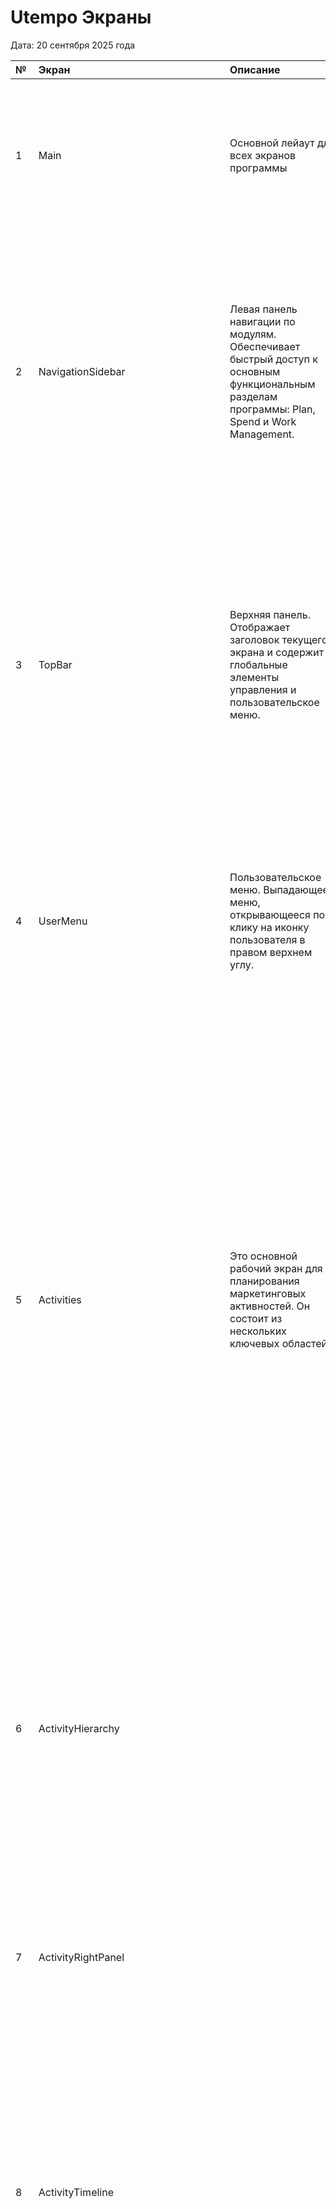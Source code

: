 # Utempo Экраны

Дата: 20 сентября 2025 года

| № | Экран | Описание | Области/Режимы | Элементы | Вызываемые экраны | Методы | Сценарии |
| :---- | :---- | :---- | :---- | :---- | :---- | :---- | :---- |
| 1 | Main | Основной лейаут для всех экранов программы | Содержит области: TopBar UserMenu NavigationSidebar |  | ActivitiesBudgetsInvestmentsInsightsActivityConfigurationUserMenu | navigateTo(moduleName) | Пользователь входит в систему и видит основной интерфейс с верхней панелью (TopBar) и боковой панелью навигации (NavigationSidebar). Он использует боковую панель для перехода в ключевые разделы, такие как Activities, Budgets или Insights. |
| 2 | NavigationSidebar | Левая панель навигации по модулям. Обеспечивает быстрый доступ к основным функциональным разделам программы: Plan, Spend и Work Management. |  | — Логотип Kreola вверху.— Вертикальный список иконок и названий модулей.— Кнопка \>/\< внизу для сворачивания/разворачивания панели.— Пункты меню:  — Activities (Активности)  — Budgets (Бюджеты)  — Investments (Инвестиции)  — Insights (Аналитика)  — Settings (Настройки)  — Work Management (Управление работой) | ActivitiesBudgetsInvestmentsInsightsActivityConfiguration | toggleSidebar()handleModuleSelection(module) | Пользователь кликает на иконки на боковой панели, чтобы переключаться между основными модулями системы. Например, он нажимает на "Activities", чтобы перейти к планированию маркетинговых активностей, или на "Budgets", чтобы управлять иерархией бюджетов. |
| 3 | TopBar | Верхняя панель. Отображает заголовок текущего экрана и содержит глобальные элементы управления и пользовательское меню. |  | — Заголовок текущего экрана (например, "Activities", "Budgets").— Кнопки в правой части:  — Иконка поиска 🔍 (в модуле Activities).  — Иконка календаря 📅 (в модуле Activities).  — Иконка шестеренки ⚙️ ("Settings") для доступа к экрану конфигурации.  — Иконка "помощи" ❔.  — Пользовательское меню (аватар или инициалы пользователя, например, "EM" или "JG"). | ActivityConfigurationUserMenu | openSettings()openUserProfile() | Пользователь видит название текущего раздела, например, "Activities". Он использует иконку шестеренки ⚙️ для доступа к настройкам (ActivityConfiguration или SpendConfiguration). Пользователь кликает на свои инициалы, чтобы открыть пользовательское меню (UserMenu). |
| 4 | UserMenu | Пользовательское меню. Выпадающее меню, открывающееся по клику на иконку пользователя в правом верхнем углу. |  | — Имя и email текущего пользователя.— Ссылка на настройки профиля (Profile Settings).— Ссылка на "Настройки организации" (Organization Settings), которая ведет к разделу управления пользователями.— Кнопка "Выйти" (Logout). |  | logout()openProfileSettings()openOrganizationSettings() | Пользователь кликает на свои инициалы в TopBar, чтобы открыть выпадающее меню. Оттуда он может перейти в настройки профиля, настройки организации для управления пользователями (OrganizationSettings) или выйти из системы. |
| 5 | Activities | Это основной рабочий экран для планирования маркетинговых активностей. Он состоит из нескольких ключевых областей |  | — Область иерархии активностей (Activity Hierarchy)— Область визуализации (Timeline/Summary display)— Панель инструментов (Filtering and Grouping)— Мастер создания активностей (Activity Setup Assistant) | CreateActivityDetailsPanelActivitiesFilterByActivitiesGroupByViewOptionsEditColumns | fetchActivities(filters, groupBy)toggleDisplayMode(mode)handleActivitySelection(activityId)updateActivityDates(activityId, newDates) | Это основной экран, где пользователь планирует и управляет маркетинговыми активностями. Он выполняет следующие действия:• Создает новую активность: Нажимает кнопку "Create Activity" на панели инструментов, чтобы запустить пошаговый мастер (CreateActivity).• Анализирует план: Использует панель ActivityToolbar для фильтрации и группировки данных по атрибутам (например, по региону или GL-коду).• Редактирует детали: Выбирает активность в иерархии, чтобы открыть боковую панель DetailsPanel и изменить ее название, даты или другие атрибуты.• Работает с разными видами: Переключается между временной шкалой (ActivityTimeline) и сводной таблицей (ActivitySummary), чтобы визуально оценить сроки или проанализировать финансовые показатели.• Ускоряет планирование: Находит план за прошлый год и использует функцию Duplicate, чтобы создать его копию для нового периода, а затем вносит необходимые изменения. |
| 6 | ActivityHierarchy |  | Область иерархии активностей (Activity Hierarchy): Левая часть экрана, где отображается древовидная структура всех активностей, таких как планы, кампании, программы и тактики | — Список активностей в виде дерева— Возможность сворачивать/разворачивать ветви иерархии— Возможность изменять ширину области— Кнопка "+" (Add under) при наведении на активность для создания дочернего элемента  | CreateActivityDetailsPanel | renderHierarchy(activities)expandCollapseNode(nodeId)showAddUnderDialog(parentId) | Пользователь просматривает древовидную структуру планов и кампаний, чтобы понять общую картину. Он выполняет следующие действия:• Навигация: Сворачивает и разворачивает ветки, чтобы найти нужную активность или программу.• Быстрое создание: Наводит курсор на элемент (например, "Кампания") и нажимает кнопку "+", чтобы создать дочернюю активность (например, "Тактику").• Редактирование: Кликает на название активности, чтобы открыть панель деталей (DetailsPanel) для внесения изменений. |
| 7 | ActivityRightPanel |  | Область визуализации: Правая часть экрана, которая может переключаться между двумя режимами: Timeline Summary | — Переключатель режимов Timeline/Summary— Область отображения Timeline или таблицы Summary | ActivityTimelineActivitySummaryEditColumns | toggleDisplayMode(mode) | Пользователь переключает режим отображения данных справа от иерархии в зависимости от своей задачи. Он выбирает "Timeline" для визуального планирования сроков кампаний или "Summary" для анализа финансовых показателей в таблице. |
| 8 | ActivityTimeline |  | Режим "Timeline" (Временная шкала): Отображает активности на календаре в соответствии с их датами "in-market" | — Временная шкала (календарь)— Графические блоки, представляющие длительность активностей— Вертикальная линия, отмечающая текущий день— Элементы управления масштабом (выпадающий список, кнопки "+/-")— Возможность перетаскивать и изменять длительность активностей мышью  | CreateActivityDetailsPanel | renderTimelineView(activities)setTimelineZoom(level)handleActivityDrag(activityId, newStartDate, newEndDate) | Пользователь визуально оценивает сроки и длительность кампаний на календаре. Он выполняет следующие действия:• Корректировка сроков: Находит нужную активность и перетаскивает ее блок на новые даты, чтобы сдвинуть кампанию.• Изменение длительности: Растягивает или сжимает края блока активности, чтобы изменить ее продолжительность.• Масштабирование: Использует элементы управления для изменения масштаба (например, с месяцев на кварталы), чтобы получить более общую картину плана. |
| 9 | ActivitySummary |  | Режим "Summary" (Сводка): Представляет активности в виде таблицы с ключевыми финансовыми и результативными показателями (плановые затраты, выручка, ROI и т.д.) | — Таблица с настраиваемыми столбцами (например, In-market Dates, Planned Costs, Planned Revenue, Actual ROI)— Строка с итоговыми значениями (Grand total)— Кнопка "Edit columns" для настройки видимости и порядка столбцов— Возможность сортировки по столбцам  | DetailsPanelEditColumns | renderSummaryView(activities)handleSortByColumn(columnName)openColumnEditor() | Пользователь анализирует сводные данные по активностям в табличном виде для подготовки отчетов или финансового анализа. Он выполняет следующие действия:• Создание отчета по GL-кодам: Группирует активности по атрибуту "GL Code", чтобы получить отчет по прогнозируемым расходам в формате, понятном для финансового отдела.• Настройка столбцов: Нажимает "Edit columns", чтобы добавить или убрать столбцы (например, "Planned Costs", "Actual ROI") для анализа конкретных показателей.• Анализ затрат: Просматривает столбцы "Estimated Costs" и "Estimated Roll-up" для анализа и уточнения предварительных оценок затрат по всему плану.• Сортировка: Кликает на заголовок столбца (например, "Planned Revenue"), чтобы отсортировать активности и выявить самые важные. |
| 10 | ActivityToolbar |  | Панель инструментов: Расположена над иерархией и содержит элементы управления: |     ◦ Кнопки "Filter" и "Group by".     ◦ Переключатель "Show full hierarchy".     ◦ Строка быстрого поиска (Quick search).     ◦ Меню "Views" для сохранения и применения пользовательских представлений.     ◦ Кнопка "Create Activity" для запуска мастера создания новой активности.  | CreateActivityActivitiesFilterByActivitiesGroupByViewOptions | openFilterDialog()openGroupByDialog()applyView(viewId)quickSearch(searchTerm)startCreateActivityWizard() | Пользователь управляет отображением данных на экране Activities. Он выполняет следующие действия:• Фильтрация и группировка: Нажимает "Filter" или "Group by" для анализа плана по различным срезам (например, по типу активности или региону).• Сохранение представлений: Настроив нужный вид, нажимает на меню "Views", чтобы сохранить его как "Weekly Report View" для быстрого доступа в будущем.• Поиск: Использует поле "Quick search", чтобы быстро найти активность по названию или ID.• Запуск создания: Нажимает "Create Activity" для запуска мастера создания новой активности с нуля. |
| 11 | ActivityConfiguration | Экран "Activity Configuration" (Конфигурация активностей) Это раздел для администраторов, доступный по кнопке "Settings" (Настройки). Он содержит несколько вложенных экранов для настройки всех аспектов планирования: | — Attribute Definitions (Определения атрибутов)— Attribute Groups (Группы атрибутов)— Attribute Dependencies (Зависимости атрибутов)— Activity Type Groups (Группы типов активностей)— Activity Types (Типы активностей)— Activity Rules (Правила)— KPIs (Ключевые показатели эффективности)— Impact Modeler (Моделирование влияния)— Policies (Политики доступа) | — Боковое меню навигации по разделам конфигурации. | AttributeDefinitionsAttributeGroupsAttributeDependenciesActivityTypeGroupsActivityTypesActivityRulesActivityKPIsActivityImpactModelerActivityPolicies | navigateToSettingsSection(sectionName)  | Администратор заходит в этот раздел, чтобы настроить "скелет" всего процесса планирования. • Создание атрибутов: Переходит в Attribute Definitions для добавления новых полей (например, "Регион", "Продукт"), которые маркетологи будут использовать при планировании.• Настройка типов активностей: В Activity Types создает и настраивает шаблоны (например, "Вебинар"), привязывая к ним нужные атрибуты и включая/отключая модули, такие как Impact Modeling или Estimated Costs.• Установка правил иерархии: В Activity Rules определяет, какие типы активностей можно создавать внутри других (например, "Тактика" внутри "Кампании"), формируя логическую структуру плана.• Управление доступом: В разделе Policies настраивает политики, определяющие, какие пользователи или команды могут просматривать или редактировать активности на основе их атрибутов. |
| 12 | AttributeDefinitions |  | Attribute Definitions (Определения атрибутов): Экран для создания, редактирования и удаления пользовательских атрибутов (например, "Целевая аудитория", "Канал") | — Список атрибутов с полями "Name", "Type".— Кнопка "Add New" с выпадающим списком типов атрибутов (Date, Drop-down list, Multi-select list, Number or Metric, Text or Reference \#).— Кнопка "Delete".— Строка поиска по атрибутам.— Панель "Attribute Details" для настройки выбранного атрибута (поля Name, Help Text, Required, Show Percentages и др.). | DeleteAttribute | fetchAttributes()createAttribute(type)updateAttributeDetails(id, data)deleteAttribute(id) | Администратор управляет всеми настраиваемыми полями в системе.• Создание нового поля: Нажимает Add New, выбирает тип (например, "Drop-down list"), задает имя ("Целевая аудитория") и добавляет подсказку в Help Text.• Редактирование списка значений: Для атрибута типа "список" кликает Edit Options и добавляет возможные значения (например, "ИТ-директора", "Маркетологи").• Массовое добавление опций: Использует кнопки Import и View as text, чтобы скопировать сотни значений из одного атрибута в другой, вместо ручного ввода.• Удаление атрибута: Выбирает устаревшее поле, нажимает Delete и подтверждает действие в диалоговом окне DeleteAttribute. |
| 13 | AttributeGroups |  | Attribute Groups (Группы атрибутов): Экран для логической группировки атрибутов для более удобного отображения в панели деталей активности | — Список групп атрибутов.— Кнопка "Create New Attribute Group".— Кнопка "Reorder Groups".— Два списка для перетаскивания атрибутов: доступные и добавленные в группу.— Поле для названия группы (Name) и чекбокс Open by default. |  | fetchAttributeGroups()createAttributeGroup(name)updateAttributeGroup(groupId, attributes)reorderAttributeGroups(orderData)  | Администратор организует атрибуты в логические группы для удобства отображения на панели деталей активности (DetailsPanel).• Создание группы: Нажимает Create New Attribute Group и называет ее, например, "Финансовая информация".• Наполнение группы: Перетаскивает атрибуты, такие как "GL Code" и "Cost Center", из списка доступных в созданную группу.• Настройка отображения по умолчанию: Ставит галочку Open by default для важных групп, чтобы они были развернуты при открытии DetailsPanel.• Изменение порядка: Нажимает Reorder Groups и перетаскивает группы, чтобы самые важные (например, "Ключевые детали") отображались вверху. |
| 14 | AttributeDependencies |  | Attribute Dependencies (Зависимости атрибутов): Экран для настройки правил, по которым выбор значения в одном атрибуте фильтрует доступные опции в другом | — Список существующих зависимостей.— Кнопка "Create Dependency".— Модальное окно "Create Dependency" с полями:  — Выпадающий список "Controlling Attribute".  — Выпадающий список "Dependent Attribute".  — Таблица опций контролирующего атрибута.  — Таблица опций зависимого атрибута с чекбоксами для выбора.  — Поле "Description" |  | fetchAttributeDependencies()createDependency(data)updateDependency(id, data)deleteDependency(id) | Администратор создает правила, по которым выбор в одном поле фильтрует опции в другом, что упрощает ввод данных и предотвращает ошибки.• Создание зависимости "Страна \-\> Город": Нажимает Create Dependency, выбирает Controlling Attribute ("Страна") и Dependent Attribute ("Город").• Настройка связей: Выбирает опцию "Канада" в левой таблице и отмечает соответствующие города ("Ванкувер", "Торонто") в правой, чтобы связать их.• Создание многоуровневой зависимости: Создает вторую зависимость "Город \-\> Район", где "Город" выступает одновременно и зависимым (от "Страны"), и контролирующим (для "Района") атрибутом. |
| 15 | ActivityTypeGroups |  | Activity Type Groups (Группы типов активностей): Экран для создания и управления группами схожих типов активностей (например, "План", "Тактика") | — Список групп типов активностей.— Поле для ввода названия новой группы и кнопка "Add".— Панель "Details" с настройками для выбранной группы.— Список атрибутов с чекбоксами для включения в группу и пометки как Required.— Кнопки "Save changes", "Disable Activity Type Group", "Delete Activity Type Group". | DeleteTypeGroup | DeleteTypeGroup fetchActivityTypeGroups()createActivityTypeGroup(name)updateActivityTypeGroup(id, data)disableActivityTypeGroup(id)  | Администратор создает логические уровни иерархии для маркетингового плана.• Создание новой группы: Вводит название, например, "Тактика", и нажимает Add.• Привязка общих атрибутов: Выбирает созданную группу и в панели Details отмечает общие для всех тактик атрибуты, например, "Канал", делая его обязательным (Required).• Отключение группы: Выбирает устаревшую группу и нажимает Disable Activity Type Group, чтобы запретить добавление в нее новых типов активностей, но сохранить существующие. |
| 16 | ActivityTypes |  | Activity Types (Типы активностей): Экран для создания и настройки шаблонов активностей, где определяется, какие атрибуты, KPI и рабочие процессы с ними связаны | — Список типов активностей, сгруппированный по Activity Type Groups.— Поле для ввода названия нового типа и кнопка "Add".— Панель "Details" для настройки выбранного типа.— Опции для включения: In-market Dates, Estimated Costs, Impact Modeling, KPIs, Workflow Type.— Таблица атрибутов для привязки к типу с полями Workflow Type Variable и Sync Direction. | DeleteType | fetchActivityTypes()createActivityType(name)updateActivityType(id, data)disableActivityType(id) | Администратор создает и настраивает шаблоны для конкретных видов активностей, которые будут использовать маркетологи.• Создание типа "Вебинар": Добавляет новый тип с названием "Вебинар" и привязывает его к группе "Тактика".• Настройка атрибутов: Включает для "Вебинара" атрибуты "Тема вебинара" и "Спикер", делая их обязательными.• Включение модулей: Активирует переключатели Estimated Costs и Impact Modeling, чтобы для вебинаров можно было вводить предварительные затраты и прогнозировать воронку.• Связь с рабочим процессом: Выбирает из списка Workflow Type заранее созданный процесс "Утверждение контента", чтобы для каждого вебинара можно было запустить этот процесс. |
| 17 | ActivityRules |  | Rules (Правила): Экран для определения правил иерархии — какие типы активностей могут быть вложены в другие | — Таблица правил с колонками Parent Group, Parent Type, Child Group, Child Type.— Кнопка "Add a rule" для добавления новой строки в таблицу правил.— В каждой строке: выпадающие списки для выбора родительских и дочерних групп/типов.— Кнопки "Delete" и "Disable" для каждого правила. | DeleteRule | fetchHierarchyRules()createHierarchyRule(data)updateHierarchyRule(id, data)disableHierarchyRule(id) | Администратор определяет структуру и вложенность маркетингового плана.• Разрешение вложенности "Кампания \-\> Тактика": Нажимает Add a rule, в колонках Parent Group выбирает "Кампания", а в Child Group — "Тактика". Это позволяет создавать любые тактики внутри любых кампаний.• Определение корневых элементов: Создает правило, где Parent Group и Parent Type остаются пустыми (No parent selected), а в Child Group выбирает "План". Это позволяет создавать активности типа "План" на верхнем уровне иерархии.• Создание более строгого правила: Указывает конкретный Parent Type ("Продуктовый запуск") и Child Type ("Рекламный баннер"), чтобы разрешить создавать баннеры только внутри кампаний по запуску продукта. |
| 18 | ActivityKPIs |  | KPIs (Ключевые показатели эффективности): Экран для создания пользовательских KPI, которые можно будет отслеживать в активностях | — Список существующих KPI.— Кнопка "Add KPI".— Модальное окно "Add KPI" с полями:  — Name, Description  — Value Type (Number, Currency, Percentage)  — Calculation Type (Sum, Average)  — Decimal Places  — Improvement Direction  — Link to Activity Type. |  | fetchKPIs()createKPI(data)updateKPI(id, data)deleteKPI(id) | Администратор создает пользовательские KPI для отслеживания эффективности активностей.• Создание нового KPI: Нажимает Add KPI, вводит Name ("Количество регистраций"), выбирает Value Type ("Number") и Calculation Type ("Sum").• Привязка KPI к типу активности: В окне создания KPI в поле Link to Activity Type выбирает "Вебинар", чтобы этот KPI стал доступен для всех активностей данного типа. |
| 19 | ActivityImpactModeler |  | Impact Modeler (Моделирование влияния): Экран для настройки маркетинговой воронки: этапов, коэффициентов конверсии, скорости прохождения и среднего размера сделки | — Визуализация воронки.— Кнопки "Add Stage", "Delete".— Таблица для настройки этапов (Funnel Stage), коэффициентов (Conversion Rate) и скорости (Velocity).— Поле для ввода default average deal size.— Раздел для настройки исключений (drill-down) на основе атрибутов.— Кнопка "Clear Funnel" для сброса настроек. |  | fetchFunnelSettings()updateFunnelSettings(data)addFunnelStage()updateFunnelExceptions(data)resetFunnel() | Администратор настраивает параметры маркетинговой воронки для автоматического расчета прогнозируемого дохода от активностей.• Настройка этапов воронки: Добавляет и переименовывает этапы (Funnel Stage), такие как "Inquiries", "MQL", "SQL", и для каждого задает Conversion Rate (%) и Velocity (в днях) по умолчанию.• Установка размера сделки: Вводит средний размер сделки (default average deal size), который будет использоваться в расчетах.• Создание исключений: Настраивает исключения для коэффициентов конверсии на основе атрибутов. Например, устанавливает, что для Business Unit \= "B2B-Direct" и Product \= "Product A", конверсия из Inquiries в MQL будет 55%, а не 40% по умолчанию. |
| 20 | ActivityPolicies |  | Policies (Политики доступа): Экран для настройки правил доступа пользователей к активностям | — Список политик с полями: Name, Teams, Users, Created, Creator, Last Updated, Updated by.— Кнопка \> для раскрытия деталей политики.— В раскрытом виде: список утверждений (Policy Statement), условия (Conditions), список привязанных пользователей/команд (Linked team(s) / user(s)).— Кнопки для создания/редактирования/удаления политик и утверждений. |  | fetchAccessPolicies()createAccessPolicy(data)updateAccessPolicy(id, data)addStatementToPolicy(policyId, statementData)linkPolicyToUser(policyId, userId)linkPolicyToTeam(policyId, teamId) | Администратор настраивает детальные правила доступа к активностям на основе их атрибутов.• Создание политики: Создает новую политику с названием "Доступ для команды EMEA".• Добавление правила: Добавляет в политику утверждение (Policy Statement): Allow (разрешить) View (просмотр) и Edit (редактирование) для всех активностей, у которых атрибут "Регион" is one of "EMEA".• Привязка пользователей: Привязывает к этой политике команду "EMEA Marketing", чтобы все ее участники получили соответствующие права. |
| 21 | DetailsPanel | Панель "Details Panel" (Панель деталей) Это всплывающая справа панель, которая открывается при клике на любую активность в иерархии. Она является центральным местом для просмотра и редактирования всей информации по конкретной активности и содержит несколько вкладок: | Вкладка Details Вкладка Budget Вкладка Impact Вкладка KPIs Вкладка Workflow (опционально) | — Заголовок с названием и датами активности (in-market dates).— Меню вкладок (Details, Budget, Impact, KPIs).— Кнопка ... (Actions) с опциями Add under, Duplicate, Delete Activity, Sync Activity.— Кнопка X для закрытия панели. | DetailsPanelDetailsDetailsPanelBudgetDetailsPanelImpactDetailsPanelKPIsDeleteActivity | selectTab(tabName)duplicateActivity(activityId)deleteActivity(activityId)syncActivityWithWorkflow(activityId) | Это центральное место для просмотра и редактирования всей информации по конкретной активности. Панель открывается справа при клике на активность в иерархии. • Редактирование атрибутов: Пользователь переходит на вкладку Details, чтобы изменить название, даты или другие пользовательские поля активности.• Управление бюджетом: На вкладке Budget пользователь вводит предварительные оценки затрат (Estimated Costs) или привязывает один или несколько источников финансирования из модуля Spend.• Анализ эффективности: Пользователь переключается на вкладки Impact и KPIs, чтобы ввести или просмотреть плановые и фактические показатели эффективности, такие как количество лидов или ROI.• Быстрые действия: Использует меню "..." (Actions) для выполнения таких операций, как создание дочерней активности (Add under), дублирование всей ветки (Duplicate) или удаление текущей активности. |
| 22 | DetailsPanelDetails |  | Вкладка Details: Отображает основные атрибуты активности (название, даты, пользовательские поля). | — Поле для ввода/редактирования названия (Name).— Поля для выбора дат In-market Dates.— Поле Parent для перемещения активности.— Группы атрибутов, которые можно сворачивать/разворачивать.— Пользовательские поля ввода (Text, Number), выпадающие списки (Drop-down, Multi-select), поля для дат (Date).— Иконки зависимостей атрибутов.— Поддержка кликабельных URL-адресов в текстовых полях. |  | updateActivityDetails(activityId, data)moveActivity(activityId, newParentId) | На этой вкладке пользователь управляет основными атрибутами и метаданными активности.• Изменение названия: Кликает в поле Name и вводит новое, более точное название для кампании.• Перемещение в иерархии: Кликает на поле Parent, чтобы выбрать новый родительский элемент и переместить активность в другую часть плана.• Заполнение пользовательских полей: Выбирает значения из выпадающих списков (например, "Целевая аудитория", "Продукт") или вводит текст. Если настроены зависимости, выбор в одном поле (например, "Страна") автоматически фильтрует варианты в другом ("Город").• Добавление ссылок: Вставляет кликабельные URL-адреса в текстовые поля для быстрой ссылки на внешние ресурсы. |
| 23 | DetailsPanelBudget |  | Вкладка Budget: Показывает информацию о финансировании. Здесь можно привязать источники финансирования (инвестиции), посмотреть плановые, ожидаемые и фактические затраты, а также ввести предварительные затраты (Estimated Costs). | — Секция Estimated Costs для ввода предварительных затрат (общих или поквартальных).— Кнопка Add funding source для открытия окна выбора статьи бюджета.— Сворачиваемые секции для разных типов затрат (Planned Spend, Expected Spend, Actual Spend).— Внутри секций затрат: список привязанных источников финансирования, суммы Activity Roll-Up и затраты на текущем уровне (Spend at current level). | SelectInvestmentItem | updateEstimatedCosts(activityId, costData)linkFundingSource(activityId)unlinkFundingSource(activityId, investmentId) | Здесь пользователь управляет всеми финансовыми аспектами активности.• Ввод предварительных затрат: На раннем этапе планирования, когда бюджет еще не утвержден, пользователь раскрывает секцию Estimated Costs и вводит общую или поквартальную оценку затрат.• Привязка одного источника финансирования: Нажимает Add funding source, чтобы открыть окно SelectInvestmentItem и связать активность с конкретной статьей бюджета.• Финансирование из нескольких источников: Повторяет процесс привязки, чтобы профинансировать одну крупную активность (например, мероприятие) из нескольких статей бюджета. Итоговые суммы (Planned Spend, Actual Spend) автоматически суммируются.• Анализ затрат: Раскрывает секции Planned Spend или Actual Spend, чтобы увидеть сводную сумму (Activity Roll-Up) от дочерних активностей и затраты на текущем уровне (Spend at current level). |
| 24 | DetailsPanelImpact |  | Вкладка Impact: Разделена на две под-вкладки (Planned и Actual) для ввода и анализа плановых и фактических данных по эффективности (количество запросов, выручка, данные по воронке).— Под-вкладка "Planned"— Под-вкладка "Actual" | — Переключатель под-вкладок Planned/Actual.— На Planned: поле Planned Inquiries, выпадающий список Distribute Results (Monthly/Quarterly), поля для помесячного/поквартального ввода, диаграмма Planned Revenue Projection, ссылка Show Funnel Assumptions.— На Actual: сводка Actual Inquiries и Actual Revenue в сравнении с планом, выпадающий список Granularity, таблица для ввода фактических данных по этапам воронки (Inquiries, MQL, SQL и т.д.). |  | updatePlannedImpact(activityId, data)updateActualImpact(activityId, data)distributeResults(period) | На этой вкладке пользователь планирует и отслеживает прогнозируемую и фактическую эффективность активности.• Ввод плановых показателей: На подвкладке Planned вводит ожидаемое количество запросов (Planned Inquiries). Система автоматически рассчитывает прогнозируемый доход (Planned Revenue Projection) на основе настроек воронки.• Детализация плана: Выбирает Distribute Results (Monthly/Quarterly) и нажимает Edit distribution, чтобы вручную распределить плановые запросы по периодам, если ожидает неравномерного отклика.• Ввод фактических данных: Переключается на подвкладку Actual и заполняет таблицу с реальными результатами по каждому этапу воронки (Inquiries, MQL, SQL и т.д.) по мере их поступления.• Сравнение план/факт: Анализирует сводные показатели Actual Inquiries и Actual Revenue вверху вкладки Actual, чтобы быстро оценить, опережает ли активность план или отстает от него. |
| 25 | DetailsPanelKPIs |  | Вкладка KPIs: Разделена на Planned и Actual и позволяет вводить плановые и фактические значения для настроенных KPI. | — Переключатель под-вкладок Planned/Actual.— На Planned: секции Higher Levels, Active Level, Lower Levels для отображения и ввода плановых значений KPI.— На Actual: сводные карточки KPI со сравнением факта и плана, секции Current Level, Roll-Up, Total, а также таблица для ввода фактических значений по периодам (Total, Monthly, Quarterly).— Кнопка для изменения временной гранулярности и диапазона дат (Change Time Granularity and Date Range). | ChangeTimeGranularityAndDateRange | updatePlannedKPIs(activityId, kpiData)updateActualKPIs(activityId, kpiData)openTimeGranularityDialog() | Здесь пользователь работает с пользовательскими KPI, которые были настроены администратором для данного типа активности.• Установка плановых KPI: На подвкладке Planned вводит целевые значения для KPI, релевантных для этой активности (например, "Ожидаемое количество участников" для вебинара).• Ввод фактических KPI: Переключается на подвкладку Actual и вносит реальные результаты по KPI за определенные периоды (месяц, квартал).• Анализ иерархии KPI: На вкладке Planned просматривает секции Higher Levels и Lower Levels, чтобы понять, как KPI текущей активности соотносятся с целями родительской активности и суммарными показателями дочерних.• Настройка периода: На вкладке Actual нажимает Change Time Granularity and Date Range, чтобы изменить детализацию (Total, Monthly, Quarterly) и период для ввода фактических данных. |
| 26 | CreateActivity | Мастер "Create Activity" (Создание активности) Пошаговый помощник, который открывается в виде боковой панели для создания новой активности. Он включает следующие шаги (страницы): | Шаг CreateActivityType Шаг CreateActivityDetails Шаг CreateActivityBudget Шаг CreateActivityImpact Шаг CreateActivityWorkflow |     ▪ Заголовок "Create Activity".         ▪ Индикатор шагов (Type, Details, Budget, Impact).         ▪ Кнопки навигации "Next", "Cancel", "Submit".         ▪ Кнопка "X" для закрытия мастера.  | CreateActivityTypeCreateActivityDetailsCreateActivityBudgetCreateActivityImpactCreateActivityKPIsCreateActivityWorkflowSelectInvestmentItem | submitNewActivity(activityData)navigateToStep(stepName) | Это пошаговый мастер в виде боковой панели, который помогает пользователю создать новую маркетинговую активность с нуля.• Запуск мастера: Нажимает кнопку Create Activity на ActivityToolbar или иконку \+ (Add under) рядом с существующей активностью в иерархии.• Выбор типа и родителя: На первом шаге (Type) выбирает тип создаваемой активности (например, "Кампания") и ее место в иерархии (родительский элемент).• Ввод основных данных: На шаге Details указывает название, даты in-market и заполняет другие обязательные атрибуты.• Добавление бюджета и прогноза: На шагах Budget и Impact вводит предварительные затраты и прогнозируемое количество лидов.• Создание активности: После заполнения всех необходимых полей нажимает Submit, чтобы завершить процесс и добавить новую активность в план. |
| 27 | CreateActivityType |  | Type: Выбор типа создаваемой активности и ее родительского элемента в иерархии. | — Выпадающий список "Activity type" для выбора типа активности (обязательное поле).— Поле "Parent" для выбора родительской активности в иерархии. |  | selectActivityType(typeId)selectParentActivity(parentId) | Это первый шаг мастера CreateActivity, где пользователь определяет тип и местоположение новой активности в плане.• Выбор типа: Кликает на выпадающий список Activity type и выбирает нужный шаблон, например, "Тактика" \-\> "Вебинар".• Выбор родителя: В поле Parent выбирает существующую активность, внутри которой будет создана новая. Если пользователь запустил мастер через кнопку \+, это поле уже будет заполнено.• Создание на верхнем уровне: Оставляет поле Parent пустым, если правила иерархии (Hierarchy Rules) разрешают создавать активности данного типа на верхнем уровне. |
| 28 | CreateActivityDetails |  | Details: Ввод названия, дат "in-market" и значений для других атрибутов. | — Поле ввода "Name" (Название).— Поля выбора дат "In-market Dates".— Дополнительные поля атрибутов, зависящие от выбранного типа активности (некоторые могут быть обязательными).— Иконки зависимостей атрибутов. |  | setActivityName(name)setInMarketDates(startDate, endDate)setAttributeValue(attributeId, value) | Это второй шаг мастера CreateActivity, где пользователь вводит основные данные новой активности.• Ввод названия и дат: Заполняет обязательное поле Name и устанавливает даты начала и окончания (In-market Dates).• Заполнение атрибутов: Заполняет остальные поля, которые администратор определил для этого типа активности. Некоторые из них могут быть обязательными (помечены \*).• Работа с зависимыми полями: Выбирает значение в контролирующем поле (например, "Страна"), после чего список опций в зависимом поле ("Город") автоматически фильтруется. |
| 29 | CreateActivityBudget |  | Budget: Ввод предварительных затрат и привязка источников финансирования. | — Поле для ввода предварительных затрат ("Estimated Costs").— Кнопка "Add funding source" для привязки статьи бюджета. | SelectInvestmentItem | setEstimatedCosts(costData)linkFundingSource() | Это третий шаг мастера CreateActivity, посвященный финансированию новой активности.• Указание предварительной стоимости: Вводит примерную сумму в поле Estimated Costs для первоначального планирования.• Привязка источника финансирования: Нажимает кнопку Add funding source, чтобы выбрать и привязать одну или несколько статей бюджета из модуля Spend. |
| 30 | CreateActivityImpact |  | Impact: Настройка плановых показателей эффективности (например, количество запросов). | — Поле для ввода планового количества запросов ("Planned Inquiries").— Поля для распределения результатов по месяцам/кварталам. |  | setPlannedInquiries(inquiries)distributePlannedResults(period, values) | Это четвертый шаг мастера CreateActivity, где пользователь задает плановые показатели эффективности.• Прогнозирование лидов: Вводит ожидаемое количество запросов в поле Planned Inquiries.• Распределение по времени: Использует опции распределения (например, Monthly), чтобы указать, как эти запросы будут распределены в течение периода проведения активности. |
| 31 | CreateActivityWorkflow |  | Workflow (опционально): Настройка запуска связанного бизнес-процесса. | — Чекбокс "Automatically create the workflow" для автоматического запуска рабочего процесса. |  | toggleAutoCreateWorkflow(isEnabled) | Это опциональный, последний шаг мастера CreateActivity, который появляется, если для данного типа активности настроена связь с бизнес-процессом.• Автоматический запуск процесса: Пользователь оставляет включенным по умолчанию чекбокс "Automatically create the workflow", чтобы сразу после создания активности система автоматически запустила связанный с ней процесс (например, утверждение контента или заказ креативов).• Отложенный запуск процесса: Пользователь снимает галочку с чекбокса, если он еще не готов запустить рабочий процесс и планирует сделать это позже вручную из DetailsPanel. |
| 32 | ActivitiesFilterBy | Окно "Filter by" (Фильтровать по) Всплывающее окно для настройки условий фильтрации активностей по типу, названию, датам или любому другому атрибуту. |  | — Выпадающие списки для выбора атрибута фильтрации (Type, Name, In-market date и др.).— Выпадающие списки для выбора условия (is, is one of, contains, is empty).— Поля для ввода или выбора значений для фильтра.— Кнопка "Add Filter" для добавления нескольких условий.— Кнопки "Apply", "Cancel", "Clear All". |  | applyFilters(filters)addFilterCondition()clearAllFilters() | Это модальное окно для настройки фильтров, которое открывается по кнопке "Filter" на панели инструментов ActivityToolbar.• Фильтрация по типу: Пользователь выбирает Type \-\> is one of и отмечает "Campaign" и "Program", чтобы в иерархии остались только эти два уровня плана.• Поиск по атрибуту: Пользователь добавляет второй фильтр Add Filter, выбирает атрибут "Целевая аудитория", условие is, и указывает конкретное значение "ИТ-директора", чтобы увидеть все активности, нацеленные на этот сегмент.• Фильтрация по датам: Пользователь выбирает In-market date и задает период, чтобы проанализировать активности, запланированные на следующий квартал.• Сброс фильтров: После анализа пользователь нажимает Clear All, чтобы вернуться к полному представлению иерархии. |
| 33 | ActivitiesGroupBy | Окно "Group by" (Группировать по) Всплывающее окно для выбора атрибута, по которому будут сгруппированы активности в основном списке. |  | — Выпадающий список/меню с доступными для группировки атрибутами.— Строка поиска по атрибутам.— Кнопка "Apply" для применения группировки. |  | applyGrouping(attributeId)searchGroupableAttributes(searchTerm) | Это модальное окно для выбора атрибута группировки, которое открывается по кнопке "Group by" на ActivityToolbar.• Группировка по региону: Пользователь выбирает атрибут "Region", чтобы перестроить иерархию и увидеть все активности, сгруппированные по географическому признаку.• Группировка для финансового отчета: Пользователь переключается в режим ActivitySummary, а затем в ActivitiesGroupBy выбирает атрибут "GL Code". Это позволяет получить сводную таблицу расходов, сгруппированную по финансовым кодам, готовую для экспорта в финотдел.• Поиск атрибута: Если список атрибутов длинный, пользователь вводит в строку поиска "Journey", чтобы быстро найти атрибут "Customer Journey Stage" и сгруппировать по нему активности. |
| 34 | ViewOptions | Окно "View Options" (Настройки представления) Всплывающее окно для сохранения текущих настроек фильтрации и группировки в качестве нового именованного представления (View), а также для редактирования или удаления существующих представлений. |  | — Поле ввода "View Name" для названия представления.— Переключатель типа представления: "Only for me" (Личное) или "For my organization" (Для организации).— Кнопка "Save as new" для сохранения нового представления.— Кнопка "Save" для сохранения изменений в существующем представлении.— Кнопка "Delete View" для удаления текущего представления. | DeleteView | saveNewView(viewData)updateCurrentView(viewData)deleteCurrentView(viewId) | Это модальное окно для управления представлениями (Views), которое открывается из меню "Views" на ActivityToolbar.• Сохранение личного представления: Настроив нужный набор фильтров и группировок, пользователь открывает это окно, вводит имя "Мой еженедельный отчет", оставляет переключатель на "Only for me" и нажимает Save as new.• Создание представления для всей организации (Администратор): Администратор создает полезное представление (например, "План по продуктам"), переключает тип на "For my organization" и сохраняет его, делая доступным для всех пользователей.• Переименование представления: Пользователь выбирает существующее представление, открывает ViewOptions, вводит новое имя в поле "View Name" и нажимает Save.• Удаление представления: Пользователь выбирает ненужное представление, открывает окно и нажимает Delete View, а затем подтверждает действие в диалоговом окне DeleteView. |
| 35 | SelectInvestmentItem | Окно "Select Investment Item" (Выбор статьи инвестиций) Модальное окно, открывающееся при нажатии "Add Funding Source" на вкладке "Budget". Позволяет выбрать бюджет и конкретную статью расходов для привязки к активности. |  | — Выпадающие списки для выбора бюджета.— Строка поиска для нахождения бюджета.— Иерархический список статей бюджета ("Investment Item").— Кнопка "Link" (Привязать) напротив каждой статьи для ее выбора. |  | fetchInvestmentItems(budgetId)searchInvestmentItems(searchTerm)linkInvestmentItem(activityId, investmentId) | Это модальное окно для выбора источника финансирования. Оно открывается, когда пользователь нажимает Add funding source на вкладке DetailsPanelBudget.• Привязка одного источника: Пользователь выбирает из выпадающих списков нужный бюджет (план инвестиций), находит в иерархии конкретную статью расходов (например, "Конференции") и нажимает кнопку "Link" напротив нее.• Поиск статьи бюджета: Если иерархия большая, пользователь использует строку поиска для быстрого нахождения нужной статьи по названию.• Финансирование из нескольких источников: После привязки первой статьи пользователь снова нажимает Add funding source, открывает это же окно и выбирает вторую статью расходов, возможно, из другого бюджета. Этот процесс повторяется для всех необходимых источников. |
| 36 | EditColumns | Окно "Edit Columns" (Редактировать столбцы) Боковая панель в режиме "Summary" для настройки видимости и порядка столбцов в таблице. |  | — Список доступных столбцов с чекбоксами для включения/отключения.— Иконка ≡ для перетаскивания столбцов с целью изменения их порядка.— Кнопка X для закрытия панели. |  | updateVisibleColumns(columnIds)reorderColumns(orderData) | Это боковая панель для настройки столбцов, которая открывается по кнопке "Edit columns" в режиме ActivitySummary.• Добавление и удаление столбцов: Пользователь отмечает галочками нужные столбцы (например, Planned Costs, Actual ROI) и снимает галочки с ненужных, чтобы настроить таблицу для конкретного отчета.• Изменение порядка столбцов: Пользователь зажимает иконку ≡ рядом с названием столбца и перетаскивает его вверх или вниз, чтобы изменить порядок их отображения в таблице ActivitySummary.• Включение KPI в отчет: Пользователь находит в списке пользовательские KPI (например, "Количество регистраций") и добавляет их как столбцы в сводную таблицу для анализа эффективности. |
| 37 | ChangeTimeGranularityAndDateRange | Окно "Change Time Granularity and Date Range" (Изменить временную детализацию и диапазон дат) Модальное окно на вкладке "KPIs" \> "Actual" для выбора детализации (Total, Monthly, Quarterly) и периода для ввода фактических данных по KPI. |  | — Переключатель "Time Granularity" с опциями "Total", "Quarterly", "Monthly".— Поля "Date Range" для выбора начальной и конечной даты.— Кнопки "Yes, change" и "Cancel". |  | setKpiTimeGranularity(granularity, dateRange) | Это модальное окно для настройки периода и детализации при вводе фактических данных по KPI. Открывается по клику на соответствующую ссылку на вкладке DetailsPanelKPIs \> Actual.• Переключение на помесячный ввод: Пользователь выбирает Monthly в переключателе Time Granularity, чтобы вводить фактические значения KPI за каждый месяц отдельно.• Изменение диапазона дат: Пользователь корректирует Date Range, чтобы расширить или сузить период, за который он будет вносить фактические данные.• Возврат к общему значению: Пользователь выбирает Total, чтобы ввести одно итоговое фактическое значение KPI за весь период, а не разбивать его по месяцам или кварталам. |
| 38 | DeteteActivity | Удаление активности (диалоговое окно). Окно подтверждения, появляющееся перед окончательным удалением активности |  | — Текст с предупреждением о необратимости удаления.— Кнопка "Delete" для подтверждения.— Кнопка "Cancel" для отмены. |  | confirmDeleteActivity(activityId) | Это диалоговое окно для подтверждения удаления активности. Появляется, когда пользователь выбирает "Delete Activity" в меню "Actions" на DetailsPanel.• Подтверждение удаления: Пользователь, понимая, что действие необратимо, нажимает кнопку Delete, чтобы окончательно удалить активность и все ее дочерние элементы из плана.• Отмена удаления: Пользователь случайно нажал на удаление и, увидев предупреждение, нажимает Cancel, чтобы безопасно вернуться к работе, не внося никаких изменений. |
| 39 | DeleteView | Удаление представления (диалоговое окно). Окно подтверждения, появляющееся перед удалением сохраненного представления (View). |  | — Текст с запросом подтверждения удаления.— Кнопка "Delete" для подтверждения.— Кнопка "Cancel" для отмены. |  | confirmDeleteView(viewId) | Это диалоговое окно для подтверждения удаления сохраненного представления (View). Появляется, когда пользователь нажимает Delete View в окне ViewOptions.• Подтверждение удаления: Пользователь решает, что сохраненное представление больше не актуально, и нажимает Delete для его окончательного удаления из списка Views.• Отмена удаления: Пользователь передумал удалять представление и нажимает Cancel, чтобы закрыть диалог и сохранить View. |
| 40 | DeleteAttribute | Удаление атрибута (диалоговое окно). Окно подтверждения, появляющееся перед удалением атрибута, с предупреждением о необратимости действия |  | — Текст с предупреждением о потере данных.— Кнопка "Yes" для подтверждения.— Кнопка "Cancel" для отмены. |  | confirmDeleteAttribute(attributeId) | Это диалоговое окно для подтверждения удаления атрибута. Появляется, когда администратор нажимает Delete на экране AttributeDefinitions.• Подтверждение удаления: Администратор, осознавая, что это действие приведет к потере данных во всех активностях, где использовался атрибут, нажимает Yes для его необратимого удаления из системы.• Отмена удаления: Администратор решает сначала проверить, где используется атрибут, и нажимает Cancel, чтобы избежать потери данных. |
| 41 | DeleteTypeGroup | Удаление группы типов (диалоговое окно). Окно подтверждения, появляющееся перед удалением группы типов активностей. Предупреждает, что удаление возможно, только если группа не используется |  | — Текст с предупреждением о необратимости удаления и условиях.— Кнопка для подтверждения удаления.— Кнопка для отмены. |  | confirmDeleteTypeGroup(groupId) | Администратор решает удалить устаревшую группу типов активностей. • Удаление пустой группы: На экране Activity Type Groups администратор выбирает группу, в которой нет типов, нажимает Delete Activity Type Group и подтверждает действие в этом диалоговом окне.• Получение ошибки при удалении: Администратор пытается удалить группу, которая все еще содержит типы активностей, и видит в этом окне предупреждение, что удаление невозможно, пока группа не будет пуста.• Отмена удаления: Администратор случайно нажал кнопку удаления и, увидев это окно, нажимает Cancel, чтобы отменить действие. |
| 42 | DeleteType | Удаление типа (диалоговое окно). Окно подтверждения, появляющееся перед удалением типа активности. Предупреждает, что удаление возможно, только если тип не используется |  | — Текст с предупреждением о необратимости удаления и условиях.— Кнопка для подтверждения удаления.— Кнопка для отмены. |  | confirmDeleteType(typeId) | Администратор хочет удалить неиспользуемый тип активности. • Удаление неиспользуемого типа: На экране Activity Types администратор выбирает тип, на основе которого еще не было создано ни одной активности, нажимает Delete и подтверждает действие в этом окне. • Получение ошибки при удалении: Администратор пытается удалить тип, который уже используется в планах, и видит в этом окне предупреждение, что удаление невозможно. Это заставляет его сначала отключить тип (Disable), а не удалять, чтобы сохранить исторические данные.• Отмена удаления: Увидев предупреждение о необратимости, администратор нажимает Cancel, чтобы избежать случайного удаления. |
| 43 | DeleteRule | Удаление правила (диалоговое окно). Окно подтверждения, появляющееся перед удалением правила иерархии. Предупреждает, что удаление возможно, только если правило не используется. |  | — Текст с предупреждением о необратимости удаления и условиях.— Кнопка для подтверждения удаления.— Кнопка для отмены. |  | confirmDeleteRule(ruleId) | Администратор удаляет устаревшее правило иерархии. • Удаление правила: Администратор находит правило, которое больше не соответствует структуре планирования, нажимает Delete и подтверждает действие в этом диалоговом окне. • Получение ошибки при удалении: Администратор пытается удалить правило, которое уже используется (т.е. есть активности, созданные по этому правилу), и получает предупреждение, что сначала нужно удалить эти активности.• Отмена действия: После получения предупреждения администратор нажимает Cancel, чтобы вернуться к настройкам и пересмотреть свою стратегию. |
| 44 | Budgets | Основной экран для управления иерархией бюджетов. Это центральная точка входа в модуль Spend, где пользователи видят структуру бюджетов на фискальный год. Экран позволяет создавать иерархию из папок и планов инвестиций, управлять доступом, просматривать сводные данные (roll-up) и отслеживать статус импортированных финансовых документов. | — Панель инструментов (Toolbar)— Область иерархии бюджетов (Budget Hierarchy) | — Кнопки \+ New, Delete, Copy, Move для управления структурой иерархии.— Кнопка Import для импорта данных по инвестициям, PO и фактическим расходам.— Таблица иерархии бюджетов. | BudgetRollupPanelInviteUsersDialogInvestmentsMap POActualsTransferRequests | fetchBudgetHierarchy(fiscalYear)createNewHierarchyItem(type, data)openImportDialog(importType) | Это главный экран модуля Spend, где пользователь управляет иерархией бюджетов на финансовый год.• Просмотр иерархии: Пользователь просматривает древовидную структуру папок и планов инвестиций, чтобы найти нужный бюджет.• Управление доступом: Владелец бюджета находит нужную папку, нажимает invite в колонке Manage Users, чтобы открыть окно InviteUsersDialog и предоставить доступ новому члену команды.• Анализ сводных данных: Руководитель нажимает view roll-up для папки "Field Marketing", чтобы открыть BudgetRollupPanel и увидеть агрегированные финансовые показатели по всему направлению.• Запуск импорта: Пользователь нажимает кнопку Import, чтобы запустить мастер импорта данных по PO или фактическим расходам.• Сопоставление финансовых документов: Пользователь видит в колонках POs и Actuals количество нераспределенных документов (map (x)) и кликает на эту ссылку, чтобы перейти на экран Map POActuals и привязать их к статьям бюджета. |
| 45 | BudgetHierarchy |  | Область иерархии бюджетов. Основная часть экрана, отображающая древовидную структуру, состоящую из папок, подпапок и планов инвестиций. Каждая строка представляет элемент иерархии и содержит ключевую информацию и ссылки для управления. | — Hierarchy: Названия элементов (папок, планов) с возможностью сворачивать/разворачивать.— Panel: Иконка для открытия панели деталей (Roll-up panel).— Users/Manage Users: Иконка и ссылки для просмотра и приглашения пользователей.— Currency: Валюта, установленная для данного элемента иерархии.— POs / Actuals: Ссылки map (x) для сопоставления нераспределенных заказов на закупку и фактических расходов.— Transfers: Ссылка для просмотра запросов на перераспределение бюджета.— Edit Settings: Ссылки master settings и custom settings для доступа к настройкам администратора. | BudgetRollupPanelInviteUsersDialogInvestmentsMap POActualsTransferRequests | openInvestmentPlan(planId)openRollupPanel(itemId)openInviteUsersDialog(itemId)openMappingScreen(type, itemId) | Это основная область на экране Budgets, представляющая собой таблицу с древовидной структурой бюджетов.• Навигация: Пользователь сворачивает и разворачивает ветки (например, папку "EMEA"), чтобы увидеть вложенные инвестиционные планы (например, "UK", "Western Europe").• Переход к плану инвестиций: Найдя нужный план (например, "Americas Operations"), пользователь нажимает go to investment plan, чтобы перейти напрямую к Investments и начать работу с деталями бюджета.• Просмотр пользователей: Пользователь кликает на иконку (25) в колонке Users, чтобы увидеть список всех, кто имеет доступ к данному бюджету.• Просмотр запросов на перераспределение: Пользователь кликает на ссылку transfers (2) в колонке Transfers, чтобы перейти на экран TransferRequests и посмотреть ожидающие решения запросы. |
| 46 | BudgetRollupPanel |  | Панель "Roll-up" (Сводная панель). Всплывающая панель, которая открывается по клику на иконку "Panel" или ссылку "view roll-up". Она показывает агрегированные финансовые данные из всех дочерних планов инвестиций, позволяет устанавливать целевые бюджеты (targets) и просматривать журнал аудита. | — Сводные финансовые показатели (например, FY Investment Target, FY Left to plan).— Поля для установки целевых бюджетов (Targets).— Иконка для доступа к журналу аудита (Audit Trail). |  | fetchRollupData(itemId)setBudgetTargets(itemId, targets)openAuditTrail(itemId) | Это боковая панель со сводными данными по папке или целому плану. Открывается по ссылке view roll-up.• Анализ общих показателей: Руководитель открывает эту панель для папки верхнего уровня, чтобы увидеть общие финансовые показатели, такие как FY Investment Target (годовой целевой бюджет) и FY Left to plan (остаток для планирования).• Установка целевых бюджетов: Владелец бюджета использует поля Targets на этой панели для установки квартальных или годовых целевых бюджетов для своей команды.• Просмотр истории изменений: Пользователь нажимает на иконку Audit Trail на этой панели, чтобы отследить, кто и когда вносил изменения в бюджеты внутри данной папки. |
| 47 | InviteUsersDialog |  | Окно "Invite Users" (Приглашение пользователей). Модальное окно, открываемое по ссылке invite, для предоставления доступа пользователям к определенному уровню иерархии (папке или плану). | — Поля для ввода E-mail, имени и фамилии пользователя.— Выпадающий список для выбора роли (Owner, Administrator, Editor, Viewer).— Опции для предоставления доступа только к текущей папке или ко всем вложенным элементам.— Поля для темы и текста пригласительного письма. |  | inviteUserToHierarchy(itemId, userData)updateUserRole(userId, newRole) | Это модальное окно для приглашения пользователей и управления доступом к определенной папке или плану инвестиций.• Приглашение нового пользователя: Владелец бюджета открывает это окно, вводит email, имя и фамилию нового сотрудника, выбирает для него роль (например, Editor) и нажимает Invite.• Настройка области доступа: При приглашении в папку "Americas" пользователь выбирает опцию Invite to all Sub-folders and Investment Plans, чтобы предоставить доступ ко всей вложенной иерархии, а не только к папке верхнего уровня.• Просмотр существующих пользователей: Пользователь переключается на вкладку Shared With, чтобы увидеть список всех, кто уже имеет доступ, и их роли. |
| 48 | Investments | Основной рабочий экран для управления финансовыми данными в рамках одного Плана инвестиций. Представляет собой таблицу, где строки — это статьи расходов (категории, подкатегории, line items), а столбцы — периоды времени и типы затрат (план, прогноз, факт). | — Иерархия статей инвестиций (Hierarchy)— Область данных (Investments Grid)— Панель инструментов | — Таблица с иерархией статей расходов и финансовыми данными.— Кнопки для создания/удаления элементов иерархии: Category, Sub-category, Line Item, Placeholder, Delete.— Строка с итоговыми значениями Grand Total.— Панель инструментов с выпадающими списками View, Group, Filter by Scenario, Filter by Forecast Status.— Кнопка Recycle Bin для восстановления удаленных элементов.    ◦ Панель инструментов с выпадающими списками View, Group, Filter by Scenario, Filter by Forecast Status.     ◦ Кнопка Recycle Bin (Корзина) для восстановления удаленных элементов.  | InvestmentDetailsViewOptions | fetchInvestmentPlan(planId)createInvestmentItem(itemType, parentId)updateInvestmentValues(data)applyView(viewId)filterByScenario(scenarioTags)filterByForecastStatus(statusTags)openRecycleBin() | Это основной рабочий экран для управления финансовыми данными в рамках одного плана инвестиций. Представляет собой детализированную таблицу.• Создание статей расходов: Пользователь нажимает кнопки Category, Sub-category и Line Item для построения иерархической структуры своего бюджета.• Ввод плановых затрат: Пользователь вводит суммы в ячейки по месяцам или кварталам (например, в столбец "Jan Plan") для каждой статьи расходов (Line Item).• Редактирование деталей: Пользователь кликает на статью расходов, чтобы открыть боковую панель InvestmentDetails и заполнить атрибуты, такие как "Цель" или "Продукт".• Восстановление удаленной статьи: Пользователь случайно удалил статью, нажимает кнопку Recycle Bin (Корзина), находит удаленный элемент и восстанавливает его.• Привязка активности к бюджету: Маркетолог открывает InvestmentDetails, переходит на вкладку Activities и нажимает Connect Activity, чтобы профинансировать маркетинговую активность из этой статьи бюджета. |
| 49 | InvestmentDetails | Панель, всплывающая справа при клике на статью расходов (Investment). Содержит всю детальную информацию по выбранной статье и позволяет просматривать связанные сущности: активности, заказы на закупку (PO) и фактические расходы (Actuals). | — Вкладка "Details"— Вкладка "Activities"— Вкладка "PO"— Вкладка "Actuals" | — Заголовок с названием статьи расходов.— Меню вкладок (Details, Activities, PO, Actuals).— Уникальные идентификаторы Kreola ID и Persistent ID. Уникальные идентификаторы Kreola ID и Persistent ID. | InvestmentDetailsDetailsInvestmentDetailsActivitiesInvestmentDetailsPOsInvestmentDetailsActuals | fetchInvestmentDetails(investmentId)selectTab(tabName) | Это боковая панель с полной информацией по выбранной статье расходов. Она содержит несколько вкладок для управления всеми аспектами.• Редактирование атрибутов: Пользователь переходит на вкладку Details, чтобы привязать статью к стратегической цели (Objective).• Просмотр связанных активностей: На вкладке Activities пользователь видит список всех маркетинговых активностей, финансируемых из этой статьи бюджета.• Проверка финансовых документов: Пользователь переключается на вкладки PO или Actuals, чтобы посмотреть список связанных заказов на закупку или фактических расходов и проверить их статус.• Копирование ID для интеграции: Пользователь копирует Utempo ID из этой панели, чтобы использовать его в сторонней финансовой системе для автоматического сопоставления PO и фактических расходов. |
| 50 | InvestmentDetailsDetails |  | Вкладка "Details". Отображает основные атрибуты статьи расходов, такие как привязка к стратегическим целям, и другие пользовательские поля. | — Поля-атрибуты (например, выпадающие списки Objectives, Target Audience, Product).— Поля для заметок (Notes).— Группы полей, организованные администратором. |  | updateInvestmentAttributes(investmentId, data)linkToObjective(investmentId, objectiveId) | На этой вкладке пользователь управляет атрибутами статьи расходов и связывает ее со стратегией.• Привязка к стратегической цели: Пользователь находит поле-список Objectives, выбирает из него соответствующую цель (например, "Increase EU Brand Presence"), чтобы показать, как эта статья бюджета способствует достижению бизнес-целей.• Заполнение пользовательских полей: Пользователь выбирает значения из выпадающих списков, таких как "Target Audience" или "Product", для детальной классификации расходов.• Добавление заметок: Пользователь вводит дополнительную информацию и контекст в поле Notes для своей команды |
| 51 | InvestmentDetailsActivities |  | Вкладка "Activities". Показывает список маркетинговых активностей, которые финансируются из данной статьи бюджета. Позволяет управлять этими связями | — Список связанных активностей.— Кнопка Connect Activity для привязки новой активности.— Кнопка Open Activity Funding Panel для ручного распределения средств между несколькими активностями.— Кнопка Unlink для отвязки активности. | ActivityFundingPanel | fetchConnectedActivities(investmentId)connectActivity(investmentId)unlinkActivity(investmentId, activityId)openFundingPanel(investmentId) | Это вкладка на панели InvestmentDetails, где пользователь управляет связями между статьей бюджета и маркетинговыми активностями.• Привязка нескольких активностей: Пользователь нажимает Connect Activity несколько раз, чтобы профинансировать несколько разных маркетинговых активностей из одной общей статьи бюджета (например, "бюджет на агентские услуги").• Ручное распределение средств: Нажав Open Activity Funding Panel, пользователь открывает окно ActivityFundingPanel, где вручную распределяет плановые и прогнозные суммы между несколькими привязанными активностями, контролируя нераспределенный остаток.• Отвязка активности: Пользователь находит в списке активность, которая больше не будет финансироваться из этого источника, и нажимает Unlink, чтобы разорвать связь. |
| 52 | InvestmentDetailsPOs |  | Вкладка "PO". Отображает список заказов на закупку (Purchase Orders), связанных с данной статьей расходов. | — Список связанных PO.— Кнопка Add Purchase Order для ручного создания нового PO.— Кнопка Edit Purchase Order для редактирования существующего PO.— Кнопка Delete для удаления PO. | POActuals DetailsManageSplitForPOActuals | fetchConnectedPOs(investmentId)createPurchaseOrder(data)editPurchaseOrder(poId)deletePurchaseOrder(poId) | На этой вкладке пользователь просматривает и управляет заказами на закупку (PO), связанными с конкретной статьей бюджета.• Проверка статуса PO: Маркетолог открывает эту вкладку, чтобы увидеть список всех PO, связанных с его статьей расходов, и проверить их детали (номер, сумму), которые были импортированы из финансовой системы.• Ручное создание PO: Если PO не импортируется автоматически, пользователь нажимает Add Purchase Order, чтобы вручную создать запись о заказе на закупку, заполнив его детали в окне POActuals Details.• Редактирование PO: Пользователь выбирает существующий PO и нажимает Edit Purchase Order, чтобы внести изменения, например, скорректировать сумму или даты.• Удаление PO: Пользователь удаляет ошибочно созданный вручную PO, выбрав его и нажав Delete. |
| 53 | InvestmentDetailsActuals |  | Вкладка "Actuals". Отображает список фактических расходов, связанных с данной статьей бюджета. | — Список связанных фактических расходов.— Кнопка Add Actual для ручного создания нового фактического расхода.— Кнопка Edit для редактирования фактического расхода.— Кнопка Delete для удаления фактического расхода. | POActualsDetails | fetchConnectedActuals(investmentId)createActual(data)editActual(actualId)deleteActual(actualId) | На этой вкладке пользователь просматривает и управляет фактическими расходами (Actuals), связанными с конкретной статьей бюджета.• Сверка счетов: Маркетолог открывает вкладку для сверки фактических списаний с планом. Он видит список всех счетов/инвойсов, привязанных к этой статье бюджета, и их суммы.• Ручной ввод фактических расходов: Если фактический расход не был импортирован, пользователь нажимает Add Actual, чтобы вручную создать запись о расходе в окне POActualsDetails.• Редактирование фактического расхода: Пользователь выбирает запись и нажимает Edit, чтобы исправить ошибку, например, в номере инвойса.• Удаление фактического расхода: Пользователь удаляет дублирующуюся или ошибочную запись о расходе, нажав Delete. |
| 54 | ActivityFundingPanel | Модальное окно "Activity Funding Panel" (Панель финансирования активности). Открывается, когда одна статья бюджета финансирует несколько активностей, и позволяет вручную распределить средства (ввести суммы или проценты) между ними. |  | — Таблица со списком привязанных активностей и столбцами для ввода сумм (например, Oct Plan, Oct Forecast).— Строка Unallocated для отображения нераспределенного остатка.— Переключатель Hide Percentage для скрытия столбцов с процентами.— Кнопки Add activity, Revert to Automatic Allocation, Save, Cancel. |  | fetchFundingAllocations(investmentId)updateManualAllocations(investmentId, allocationData)revertToAutomaticAllocation(investmentId)  | Это модальное окно для ручного распределения средств одной статьи бюджета между несколькими связанными маркетинговыми активностями.• Перераспределение бюджета: Пользователь открывает это окно и видит, что на одну активность нужно больше средств, а на другую — меньше. Он изменяет суммы в ячейках Plan или Forecast, и система в строке Unallocated показывает, сколько еще средств осталось распределить.• Возврат к автоматическому распределению: Если ручное распределение больше не нужно, пользователь нажимает Revert to Automatic Allocation, чтобы вернуться к равномерному распределению средств.• Добавление еще одной активности: Прямо из этого окна пользователь нажимает Add activity, чтобы привязать к этой же статье бюджета еще одну активность для финансирования.• Сохранение изменений: После завершения распределения пользователь нажимает Save, чтобы сохранить новую схему финансирования. |
| 55 | MapPOActuals | Экран "Map PO/Actuals" (Сопоставление PO/Фактических расходов). После импорта финансовых документов их необходимо сопоставить с конкретными статьями бюджета. Этот экран отображает список нераспределенных PO или фактических расходов и позволяет привязать их к нужным статьям инвестиций |  | — Таблица с нераспределенными PO или фактическими расходами.— Выпадающий список "Import to map" для выбора конкретного импорта.— Выпадающие списки в строках для выбора Investment Plan, Category, Line item.— Кнопка Map для каждой строки.— Кнопка Bulk Map (x) для массового сопоставления нескольких документов с одной статьей.— Ссылка View Split для разделения одного документа на несколько статей. | ManageSplitForPOActuals | fetchUnmappedItems(importId, itemType)mapItem(itemId, investmentData)bulkMapItems(itemIds, investmentData) | Это экран, где пользователь сопоставляет (мапит) нераспределенные финансовые документы (POs и Actuals), которые были импортированы в систему, с конкретными статьями бюджета.• Сопоставление одного документа: Пользователь находит в списке нераспределенный PO, в выпадающих списках выбирает нужный Investment Plan, Category и Line item, а затем нажимает Map.• Массовое сопоставление: Пользователь выбирает несколько PO, относящихся к одной статье расходов, нажимает Bulk Map (x), выбирает целевую статью, и все выбранные документы привязываются к ней одновременно.• Разделение (сплит) документа: Пользователь видит, что один крупный инвойс относится к нескольким статьям бюджета. Он нажимает View Split, чтобы открыть окно ManageSplitForPOActuals и разделить сумму на несколько частей.• Фильтрация по импорту: Если было несколько импортов, пользователь использует выпадающий список Import to map, чтобы работать с документами из одного конкретного файла. |
| 56 | ManageSplitForPOActuals | Окно "Manage Split" (Управление разделением). Модальное окно для разделения суммы одного заказа на закупку (PO) или фактического расхода на несколько частей (сплитов) и привязки каждой части к своей статье бюджета. |  | — Список сплитов с полями Investment Plan, Category, Line item.— Поля для ввода процента (percentage) для каждого сплита.— Кнопка Add Location для добавления новой строки/сплита.— Кнопка Done для сохранения изменений. |  | fetchItemSplits(itemId)updateItemSplits(itemId, splitData) | Это модальное окно для разделения (сплита) одного PO или фактического расхода на несколько частей и привязки каждой части к своей статье бюджета.• Разделение инвойса на две части: Пользователь открывает окно для одного инвойса, нажимает Add Location, и в двух строках указывает две разные статьи бюджета, к которым относится этот инвойс.• Распределение по процентам: После выбора статей бюджета пользователь вводит процентное соотношение, например, 60% на одну статью и 40% на другую. Система автоматически рассчитывает суммы.• Сохранение сплита: Убедившись, что общая сумма распределена на 100%, пользователь нажимает Done, чтобы сохранить разделение. |
| 57 | POActuals Details | Окно/Панель "PO/Actuals Details" (Детали PO/Фактических расходов). Интерфейс для ручного создания или редактирования отдельного заказа на закупку или фактического расхода. Позволяет управлять всеми полями документа, включая разделение и амортизацию.  |  | — Поля для ввода данных: PO Number, PO Amount, Vendor, Description.— Переключатель для выбора типа даты: Single Date или Date Range.— Поля для выбора дат PO Start Date и PO End Date.— Кнопка Manage Split для управления разделением суммы.— Кнопка Manage Amortization для управления амортизацией по периодам.— Кнопки Create или Save для сохранения. | ManageSplitForPOActuals | createFinancialDocument(type, data)updateFinancialDocument(id, data)manageAmortization(id, amortizationData) | Это окно/панель для ручного создания или редактирования отдельного заказа на закупку (PO) или фактического расхода.• Ручное создание PO: Пользователь заполняет все поля: PO Number, PO Amount, Vendor. Затем он выбирает Single Date и указывает дату.• Создание амортизированного PO: Пользователь создает PO, который будет действовать несколько месяцев. Он выбирает Date Range, указывает даты начала и окончания, а затем нажимает Manage Amortization, чтобы распределить общую сумму по месяцам.• Создание PO с разделением (сплитом): При создании PO пользователь нажимает Manage Split, чтобы сразу распределить его сумму по нескольким статьям бюджета. |
| 58 | TransferRequests | Экран "Transfer Requests" (Запросы на перераспределение). Экран для просмотра, утверждения или отклонения запросов на перераспределение бюджета между различными планами инвестиций. |  | — Таблица с запросами, содержащая столбцы Amount, Status, From, To, Requestor, Approver.— Фильтры над таблицей для поиска по статусу (Status), источнику (From) и получателю (To).— Кнопки Approve и Deny для принятия решений по выделенным запросам.— Меню ... в каждой строке с опциями Edit, Delete, Details. |  | fetchTransferRequests(filters)approveRequest(requestId)denyRequest(requestId)editRequest(requestId)deleteRequest(requestId) | Это экран для просмотра, утверждения или отклонения запросов на перераспределение бюджета между разными планами инвестиций.• Утверждение/отклонение запроса: Руководитель (утверждающий) заходит на экран, видит список ожидающих (Pending) запросов. Он выбирает запрос и нажимает Approve или Deny.• Просмотр истории: Пользователь использует фильтр Status, чтобы посмотреть все утвержденные или отклоненные запросы за последний квартал.• Редактирование своего запроса: Пользователь находит созданный им запрос в статусе Pending и через меню "..." (Actions) выбирает Edit, чтобы скорректировать сумму или описание. |
| 59 | RequestATransferAdjustment | Окно "Request a Transfer/Adjustment" (Запрос на перевод/корректировку). Модальное окно для создания нового запроса на изменение бюджета.  |  | — Переключатель типа запроса: Transfer (Перевод) или Adjustment (Корректировка).— Поле для ввода суммы (Amount) и выбора валюты.— Выпадающие списки From и To для выбора планов инвестиций и их атрибутов (для Transfer).— Выпадающий список To для выбора плана и атрибута (для Adjustment).— Поле для ввода описания/причины (Description).— Кнопка Send для отправки запроса. |  | submitTransferRequest(requestData)selectRequestType(type)fetchAvailablePlans(fromOrTo) | Это модальное окно для создания нового запроса на перевод или корректировку бюджета.• Запрос перевода: Пользователь выбирает тип Transfer, указывает сумму, а затем в полях From и To выбирает, из какого плана инвестиций и в какой нужно перевести средства. Он добавляет обоснование в Description и нажимает Send.• Запрос на увеличение бюджета: Пользователь выбирает тип Adjustment, указывает положительную сумму, выбирает план инвестиций в поле To и отправляет запрос на утверждение.• Запрос на уменьшение бюджета: Пользователь выбирает тип Adjustment, указывает отрицательную сумму (например, \-50000), выбирает план инвестиций и отправляет запрос, чтобы высвободить средства. |
| 60 | Strategy | Экран "Strategy" (Стратегия). Экран для создания, визуализации и управления иерархией стратегических целей (корпоративных, маркетинговых, командных) и установления связей между ними. |  | — Колонки для уровней целей (Corporate, Marketing, Team), названия которых можно редактировать.— Карточки целей (Objectives) с названием, владельцем и ключевыми результатами.— Поле "Add an objective" в каждой колонке для создания новой цели.— Иконка связей на каждой карточке для просмотра и редактирования зависимостей между целями.— Возможность перетаскивать карточки целей для изменения их порядка/приоритета.  | ObjectiveDetails | fetchObjectives()createObjective(level, data)reorderObjectives(orderData)openObjectiveDetails(objectiveId)toggleConnectionsView(objectiveId) | Это экран для визуализации и управления стратегическими целями компании на разных уровнях (корпоративном, маркетинговом, командном).• Создание новой цели: Руководитель в колонке Marketing вводит название цели "Increase EU Brand Presence" в поле Add an objective и нажимает \+, создавая новую карточку цели.• Добавление ключевых результатов: Пользователь кликает на созданную карточку, чтобы открыть ObjectiveDetails, и добавляет до пяти измеримых ключевых результатов с целевыми датами.• Приоритизация целей: Пользователь перетаскивает карточки целей внутри одной колонки, чтобы расположить наиболее приоритетные цели вверху.• Установка связей между целями: Пользователь кликает на иконку связей на карточке, чтобы визуально связать корпоративную цель с маркетинговыми, а маркетинговые — с командными. |
| 61 | ObjectiveDetails | Панель "Objective Details" (Детали цели). Панель для редактирования деталей конкретной цели, включая ее название, описание, владельца, а также для добавления и обновления статусов ключевых результатов.  |  | — Поле для названия цели (Title).— Поле для описания (Description).— Выпадающий список для выбора владельца (Owner).— Секция для добавления до 5 ключевых результатов (Key Results), каждый из которых включает:  — Поле для описания результата.  — Поле для выбора целевой даты (Target Date).— Секция для обновления статуса ключевых результатов с полем для заметки и цветным индикатором (On track, Potentially at risk, At risk).— Кнопка Delete Objective \- Возможность удалить цель прямо из панели деталей.. | DeleteObjective | updateObjectiveDetails(objectiveId, data)addKeyResult(objectiveId, krData)updateKeyResultStatus(keyResultId, statusData)deleteObjective(objectiveId) | Это боковая панель, где руководитель управляет деталями конкретной стратегической цели.• Добавление ключевых результатов: Пользователь открывает панель, чтобы добавить до пяти измеримых ключевых результатов (Key Results) с целевыми датами, которые помогут отслеживать прогресс.• Обновление статуса: Владелец цели регулярно заходит в панель, чтобы обновить статус каждого ключевого результата (например, On track, At risk) и оставить заметки о прогрессе.• Редактирование цели: Пользователь изменяет название (Title) или описание (Description) цели, чтобы сделать ее более ясной для команды.• Переназначение владельца: Руководитель передает ответственность за цель другому сотруднику, выбрав его из выпадающего списка Owner.• Удаление цели: Если цель становится неактуальной, ее владелец нажимает Delete Objective в этой панели, чтобы удалить ее. |
| 62 | OrganizationSettings | Экран настроек организации, доступный из пользовательского меню. Является центральным местом для управления пользователями и их ролями в системе. |  | — Боковое меню навигации по разделам (User Management, Role Management). | UserManagementRoleManagement | navigateToOrgSection(sectionName) | Это административный центр для управления пользователями и ролями в системе, доступный из пользовательского меню (UserMenu).• Переход к управлению пользователями: Администратор выбирает раздел User Management, чтобы увидеть список всех пользователей и при необходимости пригласить новых.• Настройка ролей: Администратор переходит в раздел Role Management для просмотра и редактирования набора прав для каждой системной роли (например, Editor, Viewer). |
| 63 | UserManagement |  | Раздел внутри OrganizationSettings для просмотра списка всех пользователей системы, их статуса регистрации, даты последнего входа и управления их доступом. Позволяет администраторам видеть, кто еще не принял приглашение. | — Список пользователей с колонками E-mail, \# Times Logged In, Last Login, Creation Date, Login Enabled, Notification.— Кнопка Invite User. | InviteUsersDialog | fetchUsers()inviteUser(userData)resendInvite(userId) | Здесь администратор управляет учетными записями пользователей организации.• Приглашение нового сотрудника: Нажимает кнопку Invite User, чтобы открыть InviteUsersDialog и отправить приглашение новому члену команды, указав его email и роль.• Мониторинг активности: Просматривает список пользователей, чтобы увидеть, кто еще не зарегистрировался (Not Registered), и отслеживает дату последнего входа (Last Login) для оценки вовлеченности.• Повторная отправка приглашения: Находит пользователя, который не активировал свой аккаунт, и повторно отправляет ему приглашение, так как ссылка действительна 72 часа. |
| 65 | RoleManagement |  | Раздел внутри OrganizationSettings для создания и настройки ролей пользователей. Определяет, какие права имеет каждая роль (например, Owner, Administrator, Editor, Viewer). | — Список ролей (Owner, Administrator, Editor, Viewer).— Панель редактирования прав для выбранной роли. | — | getRoles()updateRolePermissions(roleId, permissions) | Здесь администратор настраивает разрешения для каждой роли, определяя, что пользователи могут делать в системе.• Просмотр прав роли "Editor": Выбирает роль Editor из списка, чтобы увидеть, какие разрешения ей предоставлены по умолчанию.• Редактирование прав: Изменяет набор разрешений для роли, чтобы ограничить или расширить ее возможности в системе.• Сверка ролей: Сравнивает права для ролей Editor и Editor \- Data Entry Only, чтобы убедиться, что они соответствуют политикам компании. |
| 66 | ImportDialog | Модальное окно, открываемое по кнопке "Import" на экране Budgets. Позволяет выбрать тип импорта (Investment Plan, POs, Actuals) и запустить пошаговый мастер импорта. |  | — Выпадающий список "Import Location" для выбора папки или плана инвестиций.— Кнопка "Browse" для выбора файла.— Шаги мастера: Assign Fields, Manage Duplicates, Map Import Data, Review Import.— Кнопки "Next", "Action" (Import, Import and Save Template As...). | — | startImport(file, location)mapImportFields(mapping)setDuplicateHandling(options)setMappingRules(rules)executeImport(importData) | Это пошаговый мастер для импорта финансовых данных (POs, Actuals) или целого плана инвестиций.• Выбор файла и места импорта: Пользователь выбирает, в какой Investment Plan будут загружены данные, и нажимает Browse для выбора файла со своего компьютера.• Сопоставление полей: На шаге Assign Fields сопоставляет столбцы из своего файла с полями в Kreola.• Настройка обработки дубликатов: На шаге Manage Duplicates выбирает, как система должна поступать с дублирующимися записями — игнорировать их или обновлять существующие.• Сохранение шаблона: После настройки всех шагов нажимает Import and Save Template As..., чтобы сохранить эти настройки для будущих импортов из аналогичных файлов. |
| 67 | ImportHistoryPanel | Панель или окно для просмотра истории всех импортов. Отображает статус каждого импорта (сколько строк было сопоставлено, не сопоставлено, дубликаты) и позволяет скачать исходный файл. Также содержит вкладку для управления запланированными импортами. |  | — Вкладки Past Imports и Schedules.— Список прошлых импортов со статусами (Mapped, Unmapped, Duplicates).— Кнопка "New Schedule" для создания запланированного импорта.— Иконка Download для скачивания исходного файла. | — | fetchImportHistory(itemId)getScheduledImports(itemId)createScheduledImport(scheduleData)editScheduledImport(id, data) | Эта панель позволяет отслеживать все импорты и управлять автоматическими загрузками.• Проверка статуса импорта: Пользователь открывает эту панель, чтобы увидеть, сколько строк из последнего файла было успешно сопоставлено (Mapped), а сколько требует ручной обработки (Unmapped).• Скачивание исходного файла: Для анализа ошибок пользователь находит нужный импорт и нажимает иконку Download, чтобы скачать исходный файл.• Создание запланированного импорта: Переходит на вкладку Schedules и нажимает New Schedule, чтобы настроить автоматический импорт файлов с FTP-сервера на ежедневной или еженедельной основе. |
| 68 | SpendConfiguration | Общий экран настроек для модуля Spend, доступный по ссылкам master settings или custom settings на экране Budgets. Содержит несколько вкладок для управления всеми аспектами бюджетирования. |  | — Боковое меню навигации по разделам (Columns, Column Groups, Dependencies, Views, Tags & Scenarios и др.). | SpendColumnsSettingsSpendViewsSettingsSpendTagsScenariosSettings | navigateToSpendSettings(sectionName) | Это главный раздел настроек для модуля Spend, доступный по ссылкам master settings или custom settings.• Создание пользовательских столбцов: Администратор переходит в раздел Columns (SpendNColumnsSettings), чтобы создать новые поля для Investments или DetailsPanel.• Управление тегами: Администратор открывает Tags & Scenarios, чтобы добавить новые теги для прогнозирования (Forecast Status Tags) или сценарного планирования (Scenario Tags).• Настройка представлений: Администратор переходит в Views (SpendViewsSettings), чтобы настроить, какие столбцы будут отображаться в различных представлениях на Investments. |
| 69 | SpendNColumnsSettings | Раздел для создания и управления всеми полями и столбцами в модуле Spend. Здесь администратор определяет типы данных, их расположение (Details Panel, Investments Grid и др.) и настройки (например, Lock, Required). |  | — Список полей/столбцов с полями Name, Type, Location.— Панель "Field Details" для настройки выбранного поля (включая Required, Lock, Data Category и др.).— Кнопка \+ Add New для создания нового поля. |  | — getNColumns(location)createNColumn(data)updateNColumn(id, data)deleteNColumn(id)  | Здесь администратор создает и управляет всеми настраиваемыми полями (столбцами) в модуле Spend.• Создание нового поля: Нажимает \+ Add New, выбирает тип (например, Drop-down list), задает имя (Name) и указывает, где оно будет отображаться (Location, например, Details Panel).• Установка обязательности: Для важного поля (например, "Objective") ставит галочку Required, чтобы пользователи не могли сохранить статью бюджета, не заполнив его.• Блокировка столбцов: После завершения планирования администратор блокирует (Lock) столбцы "Jan Plan", "Feb Plan" и т.д. для всех ролей, кроме Owner, чтобы предотвратить случайные изменения.• Создание "снимка" данных: Нажимает Take Snapshot для столбца "Q1 Forecast", чтобы создать его копию с текущими значениями для последующего анализа. |
| 70 | SpendViewsSettings |  Раздел для создания и редактирования представлений (Views) для Investments Grid, которые определяют, какие столбцы видны пользователю. |  | — Выпадающий список View для выбора представления.— Кнопка Create New.— Два списка для перетаскивания столбцов: Available Columns и Grid / Metrics panel. |  | getViews(location)createView(data)updateView(id, data)deleteView(id) | На этом экране администратор управляет представлениями (Views), определяя, какие наборы столбцов будут доступны пользователям на Investments.• Создание нового представления: Нажимает Create New, задает имя (например, "PO Tracking View") и перетаскивает из Available Columns в Grid только те столбцы, которые относятся к заказам на закупку.• Редактирование существующего представления: Выбирает представление "Monthly Investment" и добавляет в него новый столбец, чтобы он стал виден всем пользователям, использующим этот View.• Удаление представления: Находит устаревшее представление, которое больше не используется, и удаляет его. |
| 71 | SpendTagsScenariosSettings | Раздел для управления тегами сценариев (Scenario Tags) и тегами статуса прогноза (Forecast Status Tags). Позволяет создавать, редактировать и удалять теги. |  | — Разделы для Forecast Status Tags и Scenario Tags.— Поле для ввода названия нового тега и кнопка \+ Add.— Список тегов с возможностью редактирования, удаления и сортировки. |  | getForecastStatusTags()createForecastStatusTag(data)getScenarioTags()createScenarioTag(data) | На этом экране администратор управляет тегами для классификации и анализа финансовых данных, что помогает в сценарном планировании и отслеживании статуса прогнозов.• Создание тега для прогноза: Администратор переходит в раздел Forecast Status Tags, вводит название нового тега (например, "Accrued" \- Начислено), выбирает для него цвет и нажимает \+ Add.• Настройка тегов для сценариев: Администратор переходит в раздел Scenario Tags, чтобы добавить теги для альтернативных бюджетных сценариев, например, "Budget Cut 10%" или "Contingency Plan".• Редактирование существующего тега: Администратор находит тег, название которого вводит пользователей в заблуждение, наводит на него курсор и нажимает на иконку карандаша, чтобы переименовать.• Установка тега по умолчанию: В разделе Forecast Status Tags администратор нажимает на иконку звезды ⭐ рядом с тегом "Forecast", чтобы сделать его статусом по умолчанию для всех новых записей в столбцах прогноза.• Сортировка тегов: Администратор нажимает Sort A-\>Z или перетаскивает теги, чтобы упорядочить их для более удобного отображения в выпадающих списках на Investments.• Удаление неиспользуемого тега: Администратор удаляет устаревший тег, нажав на иконку X. |
| 72 | DisableTypeGroupDialog | Диалоговое окно подтверждения, появляющееся перед отключением группы типов активностей (Activity Type Group). |  |  |  | confirmDisableTypeGroup(groupId) | Это диалоговое окно подтверждения, которое появляется, когда администратор пытается отключить группу типов активностей, чтобы предотвратить ее дальнейшее использование.• Подтверждение отключения: Администратор решает, что группа "Архивные Тактики" больше не должна использоваться для создания новых типов активностей. Он нажимает Disable Activity Type Group, и в этом окне подтверждает свое действие. После этого в эту группу нельзя будет добавить новые типы, но существующие останутся и будут работать.• Отмена действия: Администратор случайно нажал кнопку отключения и, увидев это окно с предупреждением, нажимает Cancel, чтобы отменить операцию и вернуться к настройкам. |
| 73 | DisableTypeDialog | Диалоговое окно подтверждения, появляющееся перед отключением типа активности (Activity Type). |  |  |  | confirmDisableType(typeId) | Это диалоговое окно подтверждения, которое появляется, когда администратор пытается отключить тип активности, чтобы пользователи больше не могли создавать активности на его основе.• Подтверждение отключения: Администратор понимает, что тип "Старый формат вебинара" устарел. Он нажимает Disable Activity Type, и в этом окне подтверждает, что хочет запретить создание новых активностей этого типа, сохраняя при этом все существующие в планах для истории.• Отмена действия: Администратор понимает, что сначала нужно обсудить отключение с командой, и нажимает Cancel, чтобы отменить действие. |
| 74 | DisableRuleDialog | Диалоговое окно подтверждения, появляющееся перед отключением правила иерархии (Rule). |  |  |  | confirmDisableRule(ruleId) | Это диалоговое окно подтверждения, которое появляется, когда администратор пытается отключить правило иерархии, чтобы запретить создание активностей по определенной схеме вложенности.• Подтверждение отключения: Администратор решает запретить создание тактик напрямую под планами. Он находит соответствующее правило на экране Activity Rules, нажимает Disable и в этом диалоговом окне подтверждает свое решение. Пользователи больше не смогут создавать активности по этому правилу.• Отмена действия: Администратор решает, что это изменение слишком кардинальное, и нажимает Cancel, чтобы оставить все как есть. |
|  |  |  |  |  |  |  |  |

